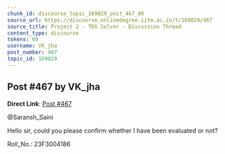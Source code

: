 ```yaml
---
chunk_id: discourse_topic_169029_post_467_00
source_url: https://discourse.onlinedegree.iitm.ac.in/t/169029/467
source_title: Project 2 - TDS Solver - Discussion Thread
content_type: discourse
tokens: 69
username: VK_jha
post_number: 467
topic_id: 169029
---
```


## Post #467 by VK_jha

**Direct Link**: [Post #467](https://discourse.onlinedegree.iitm.ac.in/t/169029/467)

@Saransh_Saini

Hello sir, could you please confirm whether I have been evaluated or not?

Roll_No.: 23F3004186
